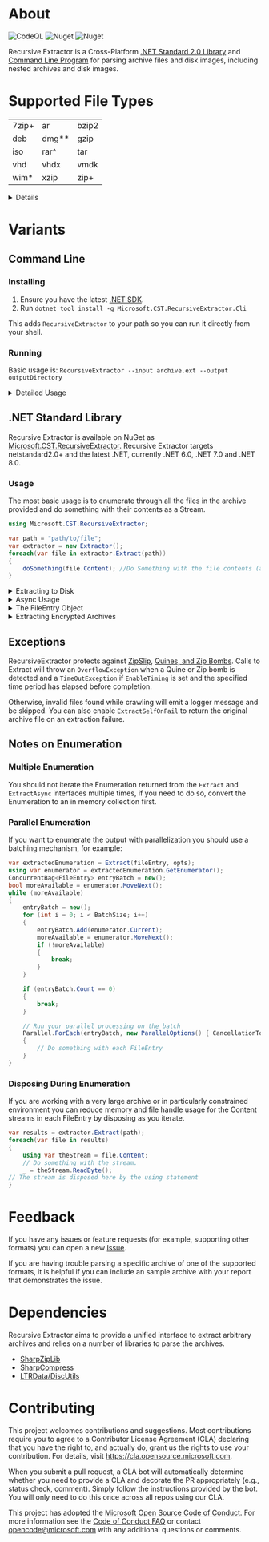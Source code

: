 # About
![CodeQL](https://github.com/microsoft/RecursiveExtractor/workflows/CodeQL/badge.svg) ![Nuget](https://img.shields.io/nuget/v/Microsoft.CST.RecursiveExtractor?link=https://www.nuget.org/packages/Microsoft.CST.RecursiveExtractor/&link=https://www.nuget.org/packages/Microsoft.CST.RecursiveExtractor/) ![Nuget](https://img.shields.io/nuget/dt/Microsoft.CST.RecursiveExtractor?link=https://www.nuget.org/packages/Microsoft.CST.RecursiveExtractor/&link=https://www.nuget.org/packages/Microsoft.CST.RecursiveExtractor/)

Recursive Extractor is a Cross-Platform [.NET Standard 2.0 Library](#library) and [Command Line Program](#cli) for parsing archive files and disk images, including nested archives and disk images.

# Supported File Types
| | | |
|-|-|-|
| 7zip+ | ar    | bzip2 |
| deb   | dmg** | gzip  | 
| iso   | rar^  | tar   | 
| vhd   | vhdx  | vmdk  | 
| wim*  | xzip  | zip+  |

<details>
<summary>Details</summary>
<br/>
* Windows only<br/>
+ Encryption Supported<br/>
^ Encryption supported for Rar version 4 only<br/>
** Limited support. Unencrypted HFS+ volumes with certain compression schemes.
</details>

# Variants

## Command Line
### Installing
1. Ensure you have the latest [.NET SDK](https://dotnet.microsoft.com/download).
2. Run `dotnet tool install -g Microsoft.CST.RecursiveExtractor.Cli`

This adds `RecursiveExtractor` to your path so you can run it directly from your shell.

### Running
Basic usage is: `RecursiveExtractor --input archive.ext --output outputDirectory`

<details>
<summary>Detailed Usage</summary>
<br/>
<ul>
    <li><i>input</i>: The path to the Archive to extract.</li>
    <li><i>output</i>: The path a directory to extract into.</li>
    <li><i>passwords</i>: A comma separated list of passwords to use for archives.</li>
    <li><i>allow-globs</i>: A comma separated list of glob patterns to require each extracted file match.</li>
    <li><i>deny-globs</i>: A comma separated list of glob patterns to require each extracted file not match.</li>
    <li><i>raw-extensions</i>: A comma separated list of file extensions to not recurse into.</li>
    <li><i>no-recursion</i>: Don't recurse into sub-archives.</li>
    <li><i>single-thread</i>: Don't attempt to parallelize extraction.</li>
    <li><i>printnames</i>: Output the name of each file extracted.</li>
    
</ul>

For example, to extract only ".cs" files:
```
RecursiveExtractor --input archive.ext --output outputDirectory --allow-globs **/*.cs
```

Run `RecursiveExtractor --help` for more details.
</details>

## .NET Standard Library
Recursive Extractor is available on NuGet as [Microsoft.CST.RecursiveExtractor](https://www.nuget.org/packages/Microsoft.CST.RecursiveExtractor/). Recursive Extractor targets netstandard2.0+ and the latest .NET, currently .NET 6.0, .NET 7.0 and .NET 8.0.

### Usage

The most basic usage is to enumerate through all the files in the archive provided and do something with their contents as a Stream.

```csharp
using Microsoft.CST.RecursiveExtractor;

var path = "path/to/file";
var extractor = new Extractor();
foreach(var file in extractor.Extract(path))
{
    doSomething(file.Content); //Do Something with the file contents (a Stream)
}
```

<details>
<summary>Extracting to Disk</summary>
<br/>
This code adapted from the Cli extracts the contents of given archive located at `options.Input` to a directory located at `options.Output`, including extracting failed archives as themselves.

```csharp
using Microsoft.CST.RecursiveExtractor;

var extractor = new Extractor();
var extractorOptions = new ExtractorOptions()
{
    ExtractSelfOnFail = true,
};
extractor.ExtractToDirectory(options.Output, options.Input, extractorOptions);
```
</details>
<details>
<summary>Async Usage</summary>
<br/>
This example of using the async API prints out all the file names found from the archive located at the path.

```csharp
var path = "/Path/To/Your/Archive"
var extractor = new Extractor();
try {
    IEnumerable<FileEntry> results = extractor.ExtractFileAsync(path);
    await foreach(var found in results)
    {
        Console.WriteLine(found.FullPath);
    }
}
catch(OverflowException)
{
    // This means Recursive Extractor has detected a Quine or Zip Bomb
}
```
</details>

<details>
<summary>The FileEntry Object</summary>
<br/>
The Extractor returns `FileEntry` objects.  These objects contain a `Content` Stream of the file contents.

```csharp
public Stream Content { get; }
public string FullPath { get; }
public string Name { get; }
public FileEntry? Parent { get; }
public string? ParentPath { get; }
public DateTime CreateTime { get; }
public DateTime ModifyTime { get; }
public DateTime AccessTime { get; }
```
</details>

<details>
<summary>Extracting Encrypted Archives</summary>
<br/>
You can provide passwords to use to decrypt archives, paired with a Regular Expression that will operate against the Name of the Archive to determine on which archives to try the passwords in each List.

```csharp
var path = "/Path/To/Your/Archive"
var directory
var extractor = new Extractor();
try {
    IEnumerable<FileEntry> results = extractor.ExtractFile(path, new ExtractorOptions()
    {
        Passwords = new Dictionary<Regex, List<string>>()
        {
            { new Regex("\.zip"), new List<string>(){ "PasswordForZipFiles" } },
            { new Regex("\.7z"), new List<string>(){ "PasswordFor7zFiles" } },
            { new Regex(".*"), new List<string>(){ "PasswordForAllFiles" } }

        }
    });
    foreach(var found in results)
    {
        Console.WriteLine(found.FullPath);
    }
}
catch(OverflowException)
{
    // This means Recursive Extractor has detected a Quine or Zip Bomb
}
```
</details>

## Exceptions
RecursiveExtractor protects against [ZipSlip](https://snyk.io/research/zip-slip-vulnerability), [Quines, and Zip Bombs](https://en.wikipedia.org/wiki/Zip_bomb).
Calls to Extract will throw an `OverflowException` when a Quine or Zip bomb is detected and a `TimeOutException` if `EnableTiming` is set and the specified time period has elapsed before completion.

Otherwise, invalid files found while crawling will emit a logger message and be skipped.  You can also enable `ExtractSelfOnFail` to return the original archive file on an extraction failure.

## Notes on Enumeration

### Multiple Enumeration
You should not iterate the Enumeration returned from the `Extract` and `ExtractAsync` interfaces multiple times, if you need to do so, convert the Enumeration to an in memory collection first.

### Parallel Enumeration
If you want to enumerate the output with parallelization you should use a batching mechanism, for example:

```csharp
var extractedEnumeration = Extract(fileEntry, opts);
using var enumerator = extractedEnumeration.GetEnumerator();
ConcurrentBag<FileEntry> entryBatch = new();
bool moreAvailable = enumerator.MoveNext();
while (moreAvailable)
{
    entryBatch = new();
    for (int i = 0; i < BatchSize; i++)
    {
        entryBatch.Add(enumerator.Current);
        moreAvailable = enumerator.MoveNext();
        if (!moreAvailable)
        {
            break;
        }
    }

    if (entryBatch.Count == 0)
    {
        break;
    }

    // Run your parallel processing on the batch
    Parallel.ForEach(entryBatch, new ParallelOptions() { CancellationToken = cts.Token }, entry =>
    {
        // Do something with each FileEntry
    }
}
```

### Disposing During Enumeration
If you are working with a very large archive or in particularly constrained environment you can reduce memory and file handle usage for the Content streams in each FileEntry by disposing as you iterate.

```csharp
var results = extractor.Extract(path);
foreach(var file in results)
{
    using var theStream = file.Content;
    // Do something with the stream.
    _ = theStream.ReadByte();
// The stream is disposed here by the using statement
} 
```

# Feedback

If you have any issues or feature requests (for example, supporting other formats) you can open a new [Issue](https://github.com/microsoft/RecursiveExtractor/issues/new).  

If you are having trouble parsing a specific archive of one of the supported formats, it is helpful if you can include an sample archive with your report that demonstrates the issue.

# Dependencies

Recursive Extractor aims to provide a unified interface to extract arbitrary archives and relies on a number of libraries to parse the archives.

* [SharpZipLib](https://github.com/icsharpcode/SharpZipLib)
* [SharpCompress](https://github.com/adamhathcock/sharpcompress)
* [LTRData/DiscUtils](https://github.com/LTRData/discutils)

# Contributing

This project welcomes contributions and suggestions.  Most contributions require you to agree to a
Contributor License Agreement (CLA) declaring that you have the right to, and actually do, grant us
the rights to use your contribution. For details, visit https://cla.opensource.microsoft.com.

When you submit a pull request, a CLA bot will automatically determine whether you need to provide
a CLA and decorate the PR appropriately (e.g., status check, comment). Simply follow the instructions
provided by the bot. You will only need to do this once across all repos using our CLA.

This project has adopted the [Microsoft Open Source Code of Conduct](https://opensource.microsoft.com/codeofconduct/).
For more information see the [Code of Conduct FAQ](https://opensource.microsoft.com/codeofconduct/faq/) or
contact [opencode@microsoft.com](mailto:opencode@microsoft.com) with any additional questions or comments.
